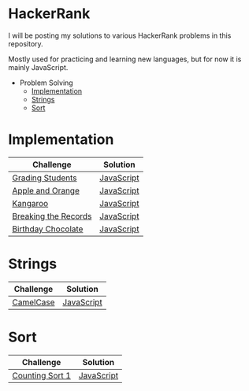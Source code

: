 HackerRank
==========
I will be posting my solutions to various HackerRank problems in this repository.

Mostly used for practicing and learning new languages, but for now it is mainly JavaScript.

* Problem Solving
    * [Implementation](#implementation)
    * [Strings](#strings)
    * [Sort](#sort)

# Implementation

Challenge|Solution
---------|--------
[Grading Students](https://www.hackerrank.com/challenges/grading/problem)|[JavaScript](ProblemSolving/Implementation/gradingStudents.js)
[Apple and Orange](https://www.hackerrank.com/challenges/apple-and-orange/problem)|[JavaScript](ProblemSolving/Implementation/appleAndOrange.js)
[Kangaroo](https://www.hackerrank.com/challenges/kangaroo/problem)|[JavaScript](ProblemSolving/Implementation/kangaroo.js)
[Breaking the Records](https://www.hackerrank.com/challenges/breaking-best-and-worst-records/problem)|[JavaScript](ProblemSolving/Implementation/breakingTheRecords.js)
[Birthday Chocolate](https://www.hackerrank.com/challenges/the-birthday-bar/problem)|[JavaScript](ProblemSolving/Implementation/birthdayChocolate.js)

# Strings 

Challenge|Solution
---------|--------
[CamelCase](https://www.hackerrank.com/challenges/camelcase/problem)|[JavaScript](ProblemSolving/Strings/camelCase.js)

# Sort

Challenge|Solution
---------|--------
[Counting Sort 1](https://www.hackerrank.com/challenges/countingsort1/problem)|[JavaScript](ProblemSolving/Sort/countingSort1.js)